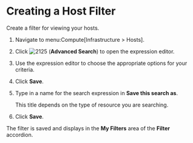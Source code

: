 # Creating a Host Filter

Create a filter for viewing your hosts.

1.  Navigate to menu:Compute\[Infrastructure \> Hosts\].

2.  Click ![2125](../images/2125.png) (**Advanced Search**) to open the
    expression editor.

3.  Use the expression editor to choose the appropriate options for your
    criteria.

4.  Click **Save**.

5.  Type in a name for the search expression in **Save this search as**.

    <div class="note">

    This title depends on the type of resource you are searching.

    </div>

6.  Click **Save**.

The filter is saved and displays in the **My Filters** area of the
**Filter** accordion.
